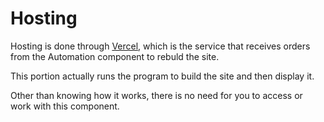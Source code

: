 # Hosting

Hosting is done through [Vercel](https://vercel.com/dashboard), which is the service that receives orders from the Automation component to rebuld the site. 

This portion actually runs the program to build the site and then display it.

Other than knowing how it works, there is no need for you to access or work with this component.